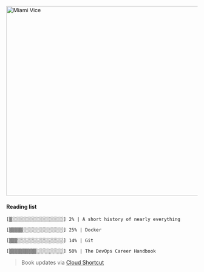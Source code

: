 
[<img src="https://media.giphy.com/media/l0IsIMQkVZ0UK1Q7C/giphy.gif" alt="Miami Vice" width="800" height="500">](https://www.youtube.com/watch?v=-aMCzRj3Syg)

#### Reading list

    [▒░░░░░░░░░░░░░░░░░░░] 2% | A short history of nearly everything
    
    [▒▒▒▒▒░░░░░░░░░░░░░░░] 25% | Docker
    
    [▒▒▒░░░░░░░░░░░░░░░░░] 14% | Git
    
    [▒▒▒▒▒▒▒▒▒▒░░░░░░░░░░] 50% | The DevOps Career Handbook
    
> Book updates via [Cloud Shortcut](https://github.com/saschazengler/progress_bar_shortcut)
